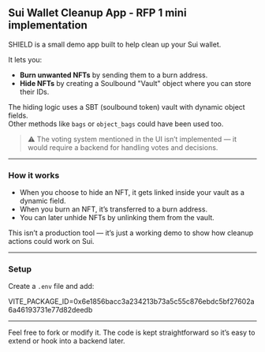 ## Sui Wallet Cleanup App - RFP 1 mini implementation

SHIELD is a small demo app built to help clean up your Sui wallet.

It lets you:
- **Burn unwanted NFTs** by sending them to a burn address.  
- **Hide NFTs** by creating a Soulbound "Vault" object where you can store their IDs.  

The hiding logic uses a SBT (soulbound token) vault with dynamic object fields.  
Other methods like `bags` or `object_bags` could have been used too.

> ⚠️ The voting system mentioned in the UI isn’t implemented — it would require a backend for handling votes and decisions.

---

### How it works
- When you choose to hide an NFT, it gets linked inside your vault as a dynamic field.
- When you burn an NFT, it’s transferred to a burn address.
- You can later unhide NFTs by unlinking them from the vault.

This isn’t a production tool — it’s just a working demo to show how cleanup actions could work on Sui.

---

### Setup

Create a `.env` file and add:

VITE_PACKAGE_ID=0x6e1856bacc3a234213b73a5c55c876ebdc5bf27602a6a46193731e77d82deedb

---

Feel free to fork or modify it.
The code is kept straightforward so it’s easy to extend or hook into a backend later.